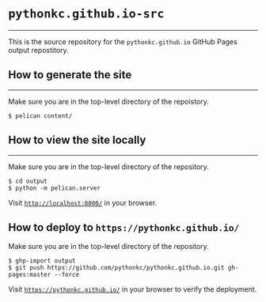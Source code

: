 # `pythonkc.github.io-src`
---
This is the source repository for the `pythonkc.github.io` GitHub Pages output repostitory.

## How to generate the site
---
Make sure you are in the top-level directory of the repoistory.
```shell
$ pelican content/
```

## How to view the site locally
---
Make sure you are in the top-level directory of the repository.
```shell
$ cd output
$ python -m pelican.server
```
Visit [`http://localhost:8000/`](http://localhost:8000/) in your browser.

## How to deploy to `https://pythonkc.github.io/`
Make sure you are in the top-level directory of the repository.
```shell
$ ghp-import output
$ git push https://github.com/pythonkc/pythonkc.github.io.git gh-pages:master --force
```
Visit [`https://pythonkc.github.io/`](https://pythonkc.github.io/) in your browser to verify the deployment.
